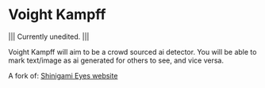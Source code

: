 # Voight Kampff

||| Currently unedited. |||

Voight Kampff will aim to be a crowd sourced ai detector. You will be able to mark text/image as ai generated for others to see, and vice versa.  

A fork of: [Shinigami Eyes website](https://shinigami-eyes.github.io/)
